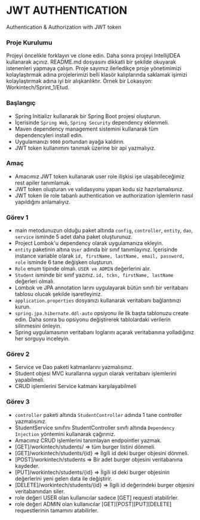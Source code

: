 # JWT AUTHENTICATION
Authentication &amp; Authorization with JWT token

### Proje Kurulumu

Projeyi öncelikle forklayın ve clone edin.
Daha sonra projeyi IntellijIDEA kullanarak açınız. README.md dosyasını dikkatli bir şekilde okuyarak istenenleri yapmaya çalışın.
Proje sayımız ilerledikçe proje yönetimimizi kolaylaştırmak adına projelerimizi belli klasör kalıplarında saklamak işimizi kolaylaştırmak adına iyi bir alışkanlıktır.
Örnek bir Lokasyon: Workintech/Sprint_1/Etud.

 ### Başlangıç
 * Spring Initializr kullanarak bir Spring Boot projesi oluşturun.
 * İçerisinde ```Spring Web```,  ```Spring Security``` dependency eklenmeli.
 * Maven dependency management sistemini kullanarak tüm dependencyleri install edin.
 * Uygulamanızı  ```9000``` portundan ayağa kaldırın.
 * JWT token kullanımını tanımak üzerine bir api yazmalıyız.

### Amaç
 * Amacımız JWT token kullanarak user role ilişkisi işe ulaşabileceğimiz rest apiler tanımlamak.
 * JWT token oluşturan ve validasyonu yapan kodu siz hazırlamalısınız.
 * JWT token ile role tabanlı authentication ve authorization işlemlerin nasıl yapıldığını anlamalıyız.
 
 ### Görev 1
 * main metodunuzun olduğu paket altında ```config```, ```controller```, ```entity```, ```dao```, ```service``` isminde 5 adet daha paket oluşturunuz.
 * Project Lombok'u dependency olarak uygulamanıza ekleyin.
 * ```entity``` paketinin altına ```User``` adında bir sınıf tanımlayınız. İçerisinde instance variable olarak ```id, firstName, lastName, email, password, role``` isminde 6 tane değişken oluşturun.
 * ```Role``` enum tipinde olmalı. ```USER ve ADMIN``` değerlerini alır.
 * ```Student``` isminde bir sınıf yazınız. ```id, tckn, firstName, lastName``` değerleri olmalı.
 * Lombok ve JPA annotation larını uygulayarak bütün sınıfı bir veritabanı tablosu olucak şekilde işaretleyiniz.
 * ```application.properties``` dosyanızı kullanarak veritabanı bağlantınızı kurun.
 * ```spring.jpa.hibernate.ddl-auto``` opsiyonu ile ilk başta tablonuzu create edin. Daha sonra bu opsiyonu değiştirerek tablolardaki verilerin silinmesini önleyin.
 * Spring uygulamasının veritabanı loglarını açarak veritabanına yolladığınız her sorguyu inceleyin.

### Görev 2
 * Service ve Dao paketi katmanlarını yazmalısınız. 
 * Student objesi MVC kurallarına uygun olarak veritabanı işlemlerini yapabilmeli.
 * CRUD işlemlerini Service katmanı karşılayabilmeli

 ### Görev 3
 * ```controller``` paketi altında ```StudentController``` adında 1 tane controller yazmalısınız.
 * StudentService sınıfını StudentController sınıfı altında ```Dependency Injection``` yöntemini kullanarak çağırınız.
 * Amacımız CRUD işlemlerini tanımlayan endpointler yazmak.
 * [GET]/workintech/students/ => tüm burger listini dönmeli.
 * [GET]/workintech/students/{id} => İlgili id deki burger objesini dönmeli.
 * [POST]/workintech/students => Bir adet burger objesini veritabanına kaydeder.
 * [PUT]/workintech/students/{id} => İlgili id deki burger objesinin değerlerini yeni gelen data ile değiştirir.
 * [DELETE]/workintech/students/{id} => İlgili id değerindeki burger objesini veritabanından siler.
 * role değeri USER olan kullanıcılar sadece [GET] requesti atabilirler.
 * role değeri ADMIN olan kullanıcılar [GET][POST][PUT][DELETE] requestlerinin tamamını atabilirler.
